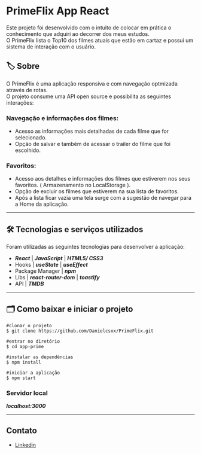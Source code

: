 # PrimeFlix App React
Este projeto foi desenvolvido com o intuito de colocar em prática o conhecimento que adquiri ao decorrer dos meus estudos.</br>
O PrimeFlix lista o Top10 dos filmes atuais que estão em cartaz e possui um sistema de interação com o usuário.


## 🏷️ Sobre
O PrimeFlix é uma aplicação responsiva e com navegação optmizada através de rotas.</br>
O projeto consume uma API open source e possibilita as seguintes interações:
 ### Navegação e informações dos filmes:
- Acesso as informações mais detalhadas de cada filme que for selecionado.
- Opção de salvar e também de acessar o trailer do filme que foi escolhido.

 ### Favoritos:
 - Acesso aos detalhes e informações dos filmes que estiverem nos seus favoritos. ( Armazenamento no LocalStorage ).
 - Opção de excluir os filmes que estiverem na sua lista de favoritos.
 - Após a lista ficar vazia uma tela surge com a sugestão de navegar para a Home da aplicação.

---

## 🛠️ Tecnologias e serviços utilizados
Foram utilizadas as seguintes tecnologias para desenvolver a aplicação:

- **_React_** | **_JavaScript_** | **_HTML5/ CSS3_**
- Hooks | **_useState_** | **_useEffect_**
- Package Manager | **_npm_**
- Libs | **_react-router-dom_** | **_toastify_**
- API | **_TMDB_**

---

## 🗂️ Como baixar e iniciar o projeto
    #clonar o projeto
    $ git clone https://github.com/Danielcsxx/PrimeFlix.git

    #entrar no diretório
    $ cd app-prime

    #instalar as dependências
    $ npm install

    #iniciar a aplicação
    $ npm start

### Servidor local
**_localhost:3000_**

---

## Contato 
- [Linkedin](https://www.linkedin.com/in/danielcsxx/) 



